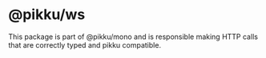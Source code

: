 # @pikku/ws

This package is part of @pikku/mono and is responsible making HTTP calls that are correctly typed and pikku compatible.
